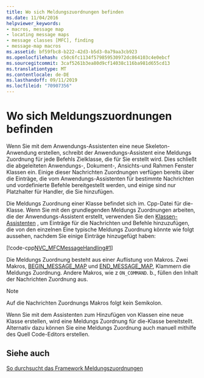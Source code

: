 ```yaml
---
title: Wo sich Meldungszuordnungen befinden
ms.date: 11/04/2016
helpviewer_keywords:
- macros, message map
- locating message maps
- message classes [MFC], finding
- message-map macros
ms.assetid: bf59fbc8-b222-42d3-b5d3-0a79aa3cb923
ms.openlocfilehash: c50c6fc1134f579859530972dc864103c4e0ebcf
ms.sourcegitcommit: 3caf5261b3ea80d9cf14038c116ba981d655cd13
ms.translationtype: MT
ms.contentlocale: de-DE
ms.lasthandoff: 09/11/2019
ms.locfileid: "70907356"
---
```

# <a name="where-to-find-message-maps"></a>Wo sich Meldungszuordnungen befinden

Wenn Sie mit dem Anwendungs-Assistenten eine neue Skeleton-Anwendung erstellen, schreibt der Anwendungs-Assistent eine Meldungs Zuordnung für jede Befehls Zielklasse, die für Sie erstellt wird. Dies schließt die abgeleiteten Anwendungs-, Dokument-, Ansichts-und Rahmen Fenster Klassen ein. Einige dieser Nachrichten Zuordnungen verfügen bereits über die Einträge, die vom Anwendungs-Assistenten für bestimmte Nachrichten und vordefinierte Befehle bereitgestellt werden, und einige sind nur Platzhalter für Handler, die Sie hinzufügen.

Die Meldungs Zuordnung einer Klasse befindet sich im. Cpp-Datei für die-Klasse. Wenn Sie mit den grundlegenden Meldungs Zuordnungen arbeiten, die der Anwendungs-Assistent erstellt, verwenden Sie den [Klassen-Assistenten](reference/mfc-class-wizard.md) , um Einträge für die Nachrichten und Befehle hinzuzufügen, die von den einzelnen Eine typische Meldungs Zuordnung könnte wie folgt aussehen, nachdem Sie einige Einträge hinzugefügt haben:

[!code-cpp[NVC_MFCMessageHandling#1](../mfc/codesnippet/cpp/where-to-find-message-maps_1.cpp)]

Die Meldungs Zuordnung besteht aus einer Auflistung von Makros. Zwei Makros, [BEGIN_MESSAGE_MAP](reference/message-map-macros-mfc.md#begin_message_map) und [END_MESSAGE_MAP](reference/message-map-macros-mfc.md#end_message_map), Klammern die Meldungs Zuordnung. Andere Makros, wie z `ON_COMMAND`. b., füllen den Inhalt der Nachrichten Zuordnung aus.

> [!NOTE]
>  Auf die Nachrichten Zuordnungs Makros folgt kein Semikolon.

Wenn Sie mit dem Assistenten zum Hinzufügen von Klassen eine neue Klasse erstellen, wird eine Meldungs Zuordnung für die-Klasse bereitstellt. Alternativ dazu können Sie eine Meldungs Zuordnung auch manuell mithilfe des Quell Code-Editors erstellen.

## <a name="see-also"></a>Siehe auch

[So durchsucht das Framework Meldungszuordnungen](../mfc/how-the-framework-searches-message-maps.md)
